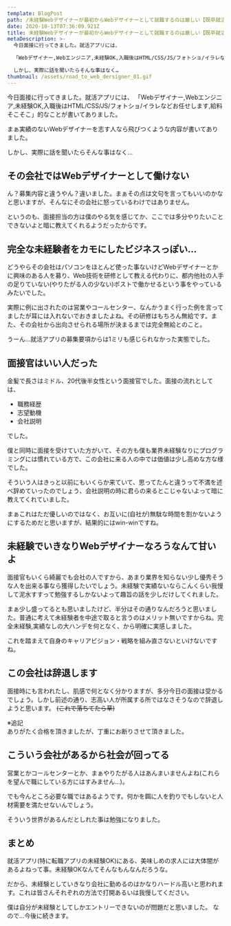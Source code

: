 ```yaml
---
template: BlogPost
path: /未経験Webデザイナーが最初からWebデザイナーとして就職するのは厳しい【既卒就活】part1
date: 2020-10-13T07:36:09.921Z
title: 未経験Webデザイナーが最初からWebデザイナーとして就職するのは厳しい【既卒就活】part1
metaDescription: >-
  今日面接に行ってきました。就活アプリには、

  「Webデザイナー,Webエンジニア,未経験OK,入職後はHTML/CSS/JS/フォトショ/イラレなどお任せします,給料そこそこ」的なことが書いてあり、まぁ実績のないWebデザイナーを志す人なら飛びつくような内容が書いてありました。

  しかし、実際に話を聞いたらそんな事はなく…
thumbnail: /assets/road_to_web_dersigner_01.gif
---
```

今日面接に行ってきました。就活アプリには、
「Webデザイナー,Webエンジニア,未経験OK,入職後はHTML/CSS/JS/フォトショ/イラレなどお任せします,給料そこそこ」的なことが書いてありました。

まぁ実績のないWebデザイナーを志す人なら飛びつくような内容が書いてありました。

しかし、実際に話を聞いたらそんな事はなく…

## その会社ではWebデザイナーとして働けない
ん？募集内容と違うやん？違いました。まぁその点は文句を言ってもいいのかなと思いますが、そんなにその会社に怒っているわけではありません。

というのも、面接担当の方は僕のやる気を感じてか、ここでは多分やりたいことできないよと暗に教えてくれるようだったからです。

## 完全な未経験者をカモにしたビジネスっぽい…
どうやらその会社はパソコンをほとんど使った事ないけどWebデザイナーとかに興味のある人を募り、Web技術を研修として教える代わりに、都内他社の人手の足りていない(やりたがる人の少ない)ポストで働かせるという事をやっているみたいでした。  

実際に例に出されたのは営業やコールセンター、なんかうまく行った例を言ってましたが耳には入れないでおきましたよね。その研修はもちろん無給です。また、その会社から出向させられる場所が決まるまでは完全無給とのこと。  
  
うーん…就活アプリの募集要項からは1ミリも感じられなかった実態でした。

## 面接官はいい人だった
金髪で長さはミドル、20代後半女性という面接官でした。面接の流れとしては、
- 職務経歴
- 志望動機
- 会社説明

でした。

僕と同時に面接を受けていた方がいて、その方も僕も業界未経験なりにプログラミングには慣れている方で、この会社に来る人の中では価値は少し高めな方な様でした。

そういう人はきっと以前にもいくらか来ていて、思ってたんと違うって不満を述べ辞めていったのでしょう、会社説明の時に君らの来るとこじゃないよって暗に教えてくれていました。

まぁこれはただ優しいのではなく、お互いに(自社が)無駄な時間を割かないようにするためだと思いますが、結果的にはwin-winですね。

## 未経験でいきなりWebデザイナーなろうなんて甘いよ
面接官もいくら綺麗でも会社の人ですから、あまり業界を知らない少し優秀そうな人を出来る事なら獲得したいでしょう。未経験で実績ないならこんくらい我慢して泥水すすって勉強するしかないよって趣旨の話を少しだけしてくれました。 

まぁ少し盛ってるとも思いましたけど、半分はその通りなんだろうと思いました。普通に考えて未経験者を中途で取ると言うのはメリット無いですからね。完全未経験,実績なしの大ハンデを何となく、から明確に実感しました。

これを踏まえて自身のキャリアビジョン・戦略を組み直さないといけないですね。

## この会社は辞退します
面接時にも言われたし、肌感で何となく分かりますが、多分今日の面接は受かるでしょう。しかし前述の通り、志高い人が所属する所ではなさそうなので辞退しようと思います。
~~(これで落ちてたら草)~~

※追記  
ありがたく合格を頂きましたが、丁重にお断りさせて頂きました。

## こういう会社があるから社会が回ってる
営業とかコールセンターとか、まぁやりたがる人はあんまいませんよね(これらを望んで職にしている方にはすみません…)。

でも今んところ必要な職ではあるようです。何かを餌に人を釣りでもしないと人材需要を満たせないんでしょう。

そういう世界があるんだとしれた事は勉強になりました。

## まとめ
就活アプリ(特に転職アプリの未経験OK)にある、美味しめの求人には大体闇があるよねって事。未経験OKなんてそんなもんなんだろうな。

だから、未経験としていきなり会社に勤めるのはかなりハードル高いと思われます。これは皆さんそれぞれの方法で打開あるいは我慢してください。

僕は自分が未経験としてしかエントリーできないのが問題だと思いました。
なので…今後に続きます。
